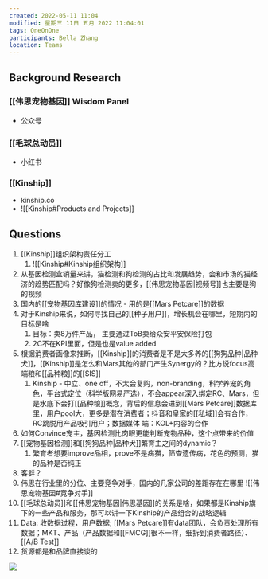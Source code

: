 ```yaml
---
created: 2022-05-11 11:04
modified: 星期三 11日 五月 2022 11:04:01
tags: OneOnOne
participants: Bella Zhang 
location: Teams
---
```


## Background Research
### [[伟思宠物基因]] Wisdom Panel
 - 公众号
 ### [[毛球总动员]]
 - 小红书
 ### [[Kinship]]
 - kinship.co
 - ![[Kinship#Products and Projects]]

## Questions
1. [[Kinship]]组织架构责任分工
	1. ![[Kinship#Kinship组织架构]]
2. 从基因检测盒销量来讲，猫检测和狗检测的占比和发展趋势，会和市场的猫经济的趋势匹配吗？好像狗检测卖的更多，[[伟思宠物基因|视频号]]也主要是狗的视频
3. 国内的[[宠物基因库建设]]的情况 - 用的是[[Mars Petcare]]的数据
4. 对于Kinship来说，如何寻找自己的[[种子用户]]，增长机会在哪里，短期内的目标是啥
	1. 目标：卖8万件产品， 主要通过ToB卖给众安平安保险打包
	2. 2C不在KPI里面，但是也是value added
5. 根据消费者画像来推断，[[Kinship]]的消费者是不是大多养的[[狗狗品种|品种犬]]，[[Kinship]]是怎么和Mars其他的部门产生Synergy的？比方说focus高端粮和[[品种粮]]的[[SIS]]
	1. Kinship - 中立、one off，不太会复购，non-branding，科学养宠的角色，平台式定位（科学版网易严选），不会appear深入绑定RC、Mars，但是水底下会打[[品种粮]]概念，背后的信息会进到[[Mars Petcare]]数据库 里，用户pool大，更多是潜在消费者；抖音和皇家的[[私域]]会有合作，RC跳脱用产品吸引用户；数据媒体 端：KOL+内容的合作
6. 如何Convince宠主，基因检测比肉眼更能判断宠物品种，这个点带来的价值
7. [[宠物基因检测]]和[[狗狗品种|品种犬]]繁育主之间的dynamic？
	1. 繁育者想要improve品相，prove不是病猫，筛查遗传病，花色的预测，猫的品种是否纯正
8. 客群？
9. 伟思在行业里的分位、主要竞争对手，国内的几家公司的差距存在在哪里
![[伟思宠物基因#竞争对手]]
9. [[毛球总动员]]和[[伟思宠物基因|伟思基因]]的关系是啥，如果都是Kinship旗下的一些产品和服务，那可以讲一下Kinship的产品组合的战略逻辑
10. Data: 收数据过程，用户数据; [[Mars Petcare]]有data团队，会负责处理所有数据；MKT、产品（产品数据和[[FMCG]]很不一样，细拆到消费者路径）、[[A/B Test]]
11. 货源都是和品牌直接谈的

![](https://s1.vika.cn/space/2022/05/12/da9ad9b833d441faaec9ae2326eaa531)



